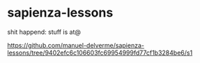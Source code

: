 # sapienza-lessons
shit happend:
stuff is at@

https://github.com/manuel-delverme/sapienza-lessons/tree/9402efc6c106603fc69954999fd77cf1b3284be6/s1
